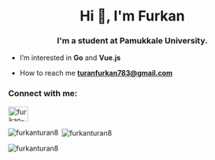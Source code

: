 <h1 align="center">Hi 👋, I'm Furkan</h1>
<h3 align="center">I'm a student at Pamukkale University.
</h3>

- I’m interested in **Go** and **Vue.js**

- How to reach me **turanfurkan783@gmail.com**

<h3 align="left">Connect with me:</h3>
<p align="left">
<a href="https://linkedin.com/in/furkan-turan-3b7713245" target="blank"><img align="center" src="https://raw.githubusercontent.com/rahuldkjain/github-profile-readme-generator/master/src/images/icons/Social/linked-in-alt.svg" alt="furkan-turan-3b7713245" height="30" width="40" /></a>
</p>



<p><img align="left" src="https://github-readme-stats.vercel.app/api/top-langs?username=furkanturan8&show_icons=true&locale=en&layout=compact" alt="furkanturan8" /></p>

<p>&nbsp;<img align="center" src="https://github-readme-stats.vercel.app/api?username=furkanturan8&show_icons=true&locale=en" alt="furkanturan8" /></p>

<p><img align="center" src="https://github-readme-streak-stats.herokuapp.com/?user=furkanturan8&" alt="furkanturan8" /></p>
